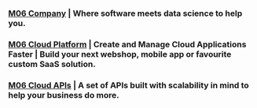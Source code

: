 ### [M06 Company](https://m06.company) | Where software meets data science to help you.

### [M06 Cloud Platform](https://m06.cloud) | Create and Manage Cloud Applications Faster | Build your next webshop, mobile app or favourite custom SaaS solution.

### [M06 Cloud APIs](https://apis.m06.cloud) | A set of APIs built with scalability in mind to help your business do more.
<!--
**MahmoudAljabary/MahmoudAljabary** is a ✨ _special_ ✨ repository because its `README.md` (this file) appears on your GitHub profile.

Here are some ideas to get you started:

- 🔭 I’m currently working on ...
- 🌱 I’m currently learning ...
- 👯 I’m looking to collaborate on ...
- 🤔 I’m looking for help with ...
- 💬 Ask me about ...
- 📫 How to reach me: ...
- 😄 Pronouns: ...
- ⚡ Fun fact: ...
-->
